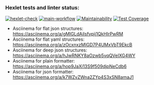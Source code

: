 ### Hexlet tests and linter status:
[![hexlet-check](https://github.com/Enoferge/frontend-project-46/actions/workflows/hexlet-check.yml/badge.svg)](https://github.com/Enoferge/frontend-project-46/actions/workflows/hexlet-check.yml)
[![main-workflow](https://github.com/Enoferge/frontend-project-46/actions/workflows/main.yml/badge.svg)](https://github.com/Enoferge/frontend-project-46/actions/workflows/main.yml)
[![Maintainability](https://api.codeclimate.com/v1/badges/8f1408378a9b1d2ddee9/maintainability)](https://codeclimate.com/github/Enoferge/frontend-project-46/maintainability)
[![Test Coverage](https://api.codeclimate.com/v1/badges/8f1408378a9b1d2ddee9/test_coverage)](https://codeclimate.com/github/Enoferge/frontend-project-46/test_coverage)

* Asciinema for flat json structures:
https://asciinema.org/a/gMlGLdAiIsfvpij1QkHIrPwRM
* Asciinema for flat yaml structures:
https://asciinema.org/a/zOcxnxzMIGD7P4UMxVbT9EkcB
* Asciinema for deep json structures:
https://asciinema.org/a/hJwRNKY8aOzwb5vqQVeIXG4WY 
* Asciinema for plain formatter:
https://asciinema.org/a/hop9JaXi13S9f509djpNeCdb6
* Asciinema for json formatter:
https://asciinema.org/a/k7WZvZWna2ZYp4S3xSN8amaJ1